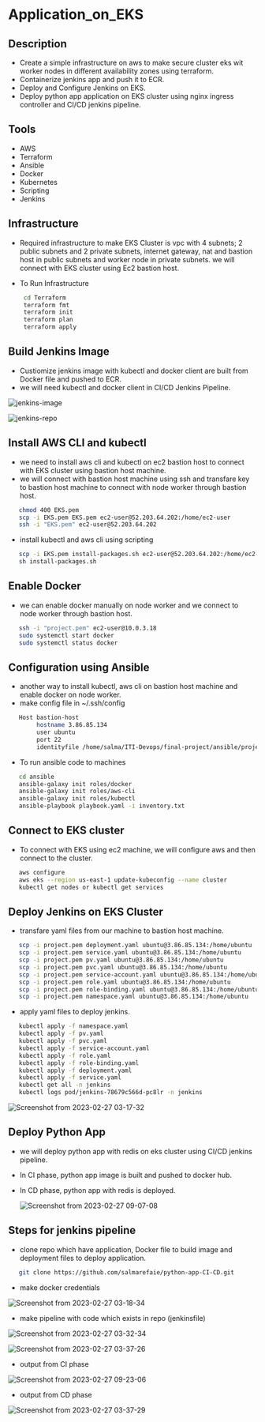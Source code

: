 # Application_on_EKS

## Description
- Create a simple infrastructure on aws to make secure cluster eks wit worker nodes in different availability zones using terraform.
- Containerize jenkins app and push it to ECR.
- Deploy and Configure Jenkins on EKS.
- Deploy python app application on EKS cluster using nginx ingress controller and CI/CD jenkins pipeline.


## Tools
- AWS
- Terraform
- Ansible
- Docker 
- Kubernetes
- Scripting 
- Jenkins


## Infrastructure
- Required infrastructure to make EKS Cluster is vpc with 4 subnets; 2 public subnets and 2 private subnets, internet gateway, nat and bastion host in public subnets and worker node in private subnets. we will connect with EKS cluster using Ec2 bastion host.

- To Run Infrastructure 

  ```bash      
   cd Terraform
   terraform fmt
   terraform init
   terraform plan
   terraform apply
  ```
  
## Build Jenkins Image
- Custiomize jenkins image with kubectl and docker client are built from Docker file and pushed to ECR. 
- we will need kubectl and docker client in CI/CD Jenkins Pipeline.
  
![jenkins-image](https://github.com/salmarefaie/Application_on_EKS/assets/76884936/cdb7d34d-8021-4484-8018-e38061088794)

![jenkins-repo](https://github.com/salmarefaie/Application_on_EKS/assets/76884936/d06c86be-cb31-46da-93ec-33260b4bbb5a)

## Install AWS CLI and kubectl 
- we need to install aws cli and kubectl on ec2 bastion host to connect with EKS cluster using bastion host machine.
- we will connect with bastion host machine using ssh and transfare key to bastion host machine to connect with node worker through bastion host.

 ```bash      
    chmod 400 EKS.pem
    scp -i EKS.pem EKS.pem ec2-user@52.203.64.202:/home/ec2-user
    ssh -i "EKS.pem" ec2-user@52.203.64.202
  ```
  
- install kubectl and aws cli using scripting

 ```bash      
    scp -i EKS.pem install-packages.sh ec2-user@52.203.64.202:/home/ec2-user
    sh install-packages.sh
 ```
 
 ## Enable Docker 
 - we can enable docker manually on node worker and we connect to node worker through bastion host.
 
 ```bash      
    ssh -i "project.pem" ec2-user@10.0.3.18
    sudo systemctl start docker
    sudo systemctl status docker
 ```

## Configuration using Ansible
- another way to install kubectl, aws cli on bastion host machine and enable docker on node worker.
- make config file in ~/.ssh/config

```bash      
   Host bastion-host
        hostname 3.86.85.134
        user ubuntu
        port 22
        identityfile /home/salma/ITI-Devops/final-project/ansible/project.pem
 ```
 - To run ansible code to machines
 
 ```bash
    cd ansible
    ansible-galaxy init roles/docker
    ansible-galaxy init roles/aws-cli
    ansible-galaxy init roles/kubectl
    ansible-playbook playbook.yaml -i inventory.txt
 ```
 
 ## Connect to EKS cluster
 - To connect with EKS using ec2 machine, we will configure aws and then connect to the cluster.
 
 ```bash
    aws configure
    aws eks --region us-east-1 update-kubeconfig --name cluster
    kubectl get nodes or kubectl get services
 ```
 
 ## Deploy Jenkins on EKS Cluster
 - transfare yaml files from our machine to bastion host machine.
 
 ```bash
    scp -i project.pem deployment.yaml ubuntu@3.86.85.134:/home/ubuntu
    scp -i project.pem service.yaml ubuntu@3.86.85.134:/home/ubuntu
    scp -i project.pem pv.yaml ubuntu@3.86.85.134:/home/ubuntu
    scp -i project.pem pvc.yaml ubuntu@3.86.85.134:/home/ubuntu
    scp -i project.pem service-account.yaml ubuntu@3.86.85.134:/home/ubuntu
    scp -i project.pem role.yaml ubuntu@3.86.85.134:/home/ubuntu
    scp -i project.pem role-binding.yaml ubuntu@3.86.85.134:/home/ubuntu
    scp -i project.pem namespace.yaml ubuntu@3.86.85.134:/home/ubuntu
 ```
 - apply yaml files to deploy jenkins.
 
 ```bash
    kubectl apply -f namespace.yaml
    kubectl apply -f pv.yaml
    kubectl apply -f pvc.yaml
    kubectl apply -f service-account.yaml
    kubectl apply -f role.yaml
    kubectl apply -f role-binding.yaml
    kubectl apply -f deployment.yaml
    kubectl apply -f service.yaml
    kubectl get all -n jenkins
    kubectl logs pod/jenkins-78679c566d-pc8lr -n jenkins
 ```
 
  ![Screenshot from 2023-02-27 03-17-32](https://user-images.githubusercontent.com/76884936/221494787-684c0e42-cb49-4fa5-96d1-04122f0dbeee.png)

## Deploy Python App
- we will deploy python app with redis on eks cluster using CI/CD jenkins pipeline.
- In CI phase, python app image is built and pushed to docker hub.
- In CD phase, python app with redis is deployed.

  ![Screenshot from 2023-02-27 09-07-08](https://user-images.githubusercontent.com/76884936/221496885-5e6e73e7-121c-4541-b0b8-0ae72703d3e4.png)

## Steps for jenkins pipeline
- clone repo which have application, Docker file to build image and deployment files to deploy application.

```bash
   git clone https://github.com/salmarefaie/python-app-CI-CD.git
```

- make docker credentials 

![Screenshot from 2023-02-27 03-18-34](https://user-images.githubusercontent.com/76884936/221498361-e8aac26d-f8f4-440f-b2d8-3e6dad76d790.png)

- make pipeline with code which exists in repo (jenkinsfile)

 ![Screenshot from 2023-02-27 03-32-34](https://user-images.githubusercontent.com/76884936/221499118-5f8e7557-fcd3-4606-b45a-6f353d192515.png)
 
 ![Screenshot from 2023-02-27 03-37-26](https://user-images.githubusercontent.com/76884936/221499269-73a24f1d-73fc-4a56-95db-71a4381f1b40.png)
 
- output from CI phase 

![Screenshot from 2023-02-27 09-23-06](https://user-images.githubusercontent.com/76884936/221499761-e28860f5-80b0-4a2f-a5ae-7d20c1089b4f.png)

- output from CD phase 

![Screenshot from 2023-02-27 03-37-29](https://user-images.githubusercontent.com/76884936/221499887-db1d825d-46ec-47ae-9d88-abd98ab816cc.png)

